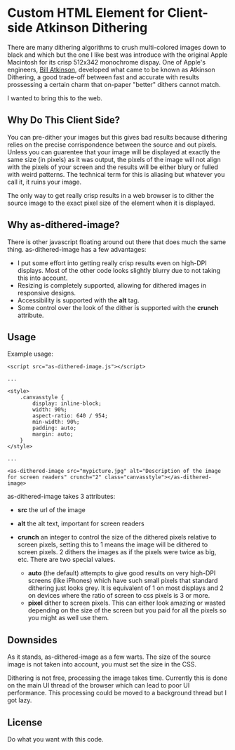 # Custom HTML Element for Client-side Atkinson Dithering

There are many dithering algorithms to crush multi-colored images down to black and which but the one I like best was introduce with the original Apple Macintosh for its crisp 512x342 monochrome dispay. One of Apple's engineers, [Bill Atkinson](https://en.wikipedia.org/wiki/Bill_Atkinson), developed what came to be known as Atkinson Dithering, a good trade-off between fast and accurate with results prossessing a certain charm that on-paper "better" dithers cannot match.

I wanted to bring this to the web.

## Why Do This Client Side?

You can pre-dither your images but this gives bad results because dithering relies on the precise corrispondence between the source and out pixels. Unless you can guarentee that your image will be displayed at exactly the same size (in pixels) as it was output, the pixels of the image will not align with the pixels of your screen and the results will be either blury or fulled with weird patterns. The technical term for this is aliasing but whatever you call it, it ruins your image. 

The only way to get really crisp results in a web browser is to dither the source image to the exact pixel size of the element when it is displayed.

## Why as-dithered-image?

There is other javascript floating around out there that does much the same thing. as-dithered-image has a few advantages:

* I put some effort into getting really crisp results even on high-DPI displays. Most of the other code looks slightly blurry due to not taking this into account.
* Resizing is completely supported, allowing for dithered images in responsive designs.
* Accessibility is supported with the **alt** tag.
* Some control over the look of the dither is supported with the **crunch** attribute.

## Usage

Example usage:

```
<script src="as-dithered-image.js"></script>

...

<style>
    .canvasstyle {
        display: inline-block;
        width: 90%;
        aspect-ratio: 640 / 954;
        min-width: 90%;
        padding: auto;
        margin: auto;
    }
</style>

...

<as-dithered-image src="mypicture.jpg" alt="Description of the image for screen readers" crunch="2" class="canvasstyle"></as-dithered-image>
```

as-dithered-image takes 3 attributes:

 * **src** the url of the image
 * **alt** the alt text, important for screen readers
 * **crunch** an integer to control the size of the dithered pixels relative to screen pixels, setting this to 1 means the image will be dithered to screen pixels. 2 dithers the images as if the pixels were twice as big, etc. There are two special values. 
 
   * **auto** (the default) attempts to give good results on very high-DPI screens (like iPhones) which have such small pixels that standard dithering just looks grey. It is equivalent of 1 on most displays and 2 on devices where the ratio of screen to css pixels is 3 or more.
   * **pixel** dither to screen pixels. This can either look amazing or wasted depending on the size of the screen but you paid for all the pixels so you might as well use them.

## Downsides

As it stands, as-dithered-image as a few warts. The size of the source image is not taken into account, you must set the size in the CSS.

Dithering is not free, processing the image takes time. Currently this is done on the main UI thread of the browser which can lead to poor UI performance. This processing could be moved to a background thread but I got lazy.

## License 

Do what you want with this code.